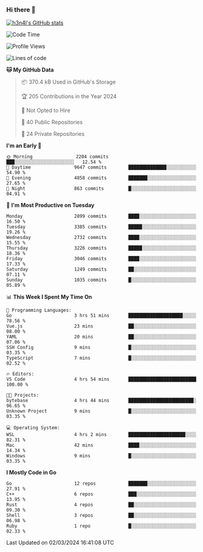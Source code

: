 ### Hi there 👋

[![h3n4l's GitHub stats](https://github-readme-stats.vercel.app/api?username=h3n4l&count_private=true&show_icons=true&theme=radical)](https://github.com/h3n4l/github-readme-stats)

<!--START_SECTION:waka-->
![Code Time](http://img.shields.io/badge/Code%20Time-1%2C841%20hrs%2011%20mins-blue)

![Profile Views](http://img.shields.io/badge/Profile%20Views-0-blue)

![Lines of code](https://img.shields.io/badge/From%20Hello%20World%20I%27ve%20Written-5.1%20million%20lines%20of%20code-blue)

**🐱 My GitHub Data** 

> 📦 370.4 kB Used in GitHub's Storage 
 > 
> 🏆 205 Contributions in the Year 2024
 > 
> 🚫 Not Opted to Hire
 > 
> 📜 40 Public Repositories 
 > 
> 🔑 24 Private Repositories 
 > 
**I'm an Early 🐤** 

```text
🌞 Morning                2204 commits        ███░░░░░░░░░░░░░░░░░░░░░░   12.54 % 
🌆 Daytime                9647 commits        ██████████████░░░░░░░░░░░   54.90 % 
🌃 Evening                4858 commits        ███████░░░░░░░░░░░░░░░░░░   27.65 % 
🌙 Night                  863 commits         █░░░░░░░░░░░░░░░░░░░░░░░░   04.91 % 
```
📅 **I'm Most Productive on Tuesday** 

```text
Monday                   2899 commits        ████░░░░░░░░░░░░░░░░░░░░░   16.50 % 
Tuesday                  3385 commits        █████░░░░░░░░░░░░░░░░░░░░   19.26 % 
Wednesday                2732 commits        ████░░░░░░░░░░░░░░░░░░░░░   15.55 % 
Thursday                 3226 commits        █████░░░░░░░░░░░░░░░░░░░░   18.36 % 
Friday                   3046 commits        ████░░░░░░░░░░░░░░░░░░░░░   17.33 % 
Saturday                 1249 commits        ██░░░░░░░░░░░░░░░░░░░░░░░   07.11 % 
Sunday                   1035 commits        █░░░░░░░░░░░░░░░░░░░░░░░░   05.89 % 
```


📊 **This Week I Spent My Time On** 

```text
💬 Programming Languages: 
Go                       3 hrs 51 mins       ████████████████████░░░░░   78.56 % 
Vue.js                   23 mins             ██░░░░░░░░░░░░░░░░░░░░░░░   08.00 % 
YAML                     20 mins             ██░░░░░░░░░░░░░░░░░░░░░░░   07.06 % 
SSH Config               9 mins              █░░░░░░░░░░░░░░░░░░░░░░░░   03.35 % 
TypeScript               7 mins              █░░░░░░░░░░░░░░░░░░░░░░░░   02.52 % 

🔥 Editors: 
VS Code                  4 hrs 54 mins       █████████████████████████   100.00 % 

🐱‍💻 Projects: 
bytebase                 4 hrs 44 mins       ████████████████████████░   96.65 % 
Unknown Project          9 mins              █░░░░░░░░░░░░░░░░░░░░░░░░   03.35 % 

💻 Operating System: 
WSL                      4 hrs 2 mins        █████████████████████░░░░   82.31 % 
Mac                      42 mins             ████░░░░░░░░░░░░░░░░░░░░░   14.34 % 
Windows                  9 mins              █░░░░░░░░░░░░░░░░░░░░░░░░   03.35 % 
```

**I Mostly Code in Go** 

```text
Go                       12 repos            ███████░░░░░░░░░░░░░░░░░░   27.91 % 
C++                      6 repos             ███░░░░░░░░░░░░░░░░░░░░░░   13.95 % 
Rust                     4 repos             ██░░░░░░░░░░░░░░░░░░░░░░░   09.30 % 
Shell                    3 repos             ██░░░░░░░░░░░░░░░░░░░░░░░   06.98 % 
Ruby                     1 repo              █░░░░░░░░░░░░░░░░░░░░░░░░   02.33 % 
```




 Last Updated on 02/03/2024 16:41:08 UTC
<!--END_SECTION:waka-->

